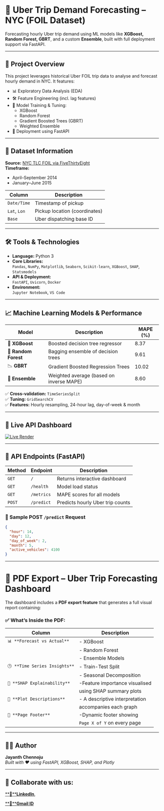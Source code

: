 # 🚕 Uber Trip Demand Forecasting – NYC (FOIL Dataset)

Forecasting hourly Uber trip demand using ML models like **XGBoost, Random Forest, GBRT**, and a custom **Ensemble**, built with full deployment support via FastAPI.

---

## 📌 Project Overview

This project leverages historical Uber FOIL trip data to analyse and forecast hourly demand in NYC. It features:

- 📊 Exploratory Data Analysis (EDA)
- 🛠️ Feature Engineering (incl. lag features)
- 🤖 Model Training & Tuning:
  - XGBoost
  - Random Forest
  - Gradient Boosted Trees (GBRT)
  - Weighted Ensemble
- 🚀 Deployment using FastAPI

---

## 📂 Dataset Information

**Source:** [NYC TLC FOIL via FiveThirtyEight](https://github.com/fivethirtyeight/uber-tlc-foil-response)  
**Timeframe:**  
- April–September 2014  
- January–June 2015  

| Column      | Description                    |
|-------------|--------------------------------|
| `Date/Time` | Timestamp of pickup            |
| `Lat`, `Lon`| Pickup location (coordinates)  |
| `Base`      | Uber dispatching base ID       |

---

## 🛠️ Tools & Technologies

- **Language:** Python 3
- **Core Libraries:**  
  `Pandas`, `NumPy`, `Matplotlib`, `Seaborn`, `Scikit-learn`, `XGBoost`, `SHAP`, `Statsmodels`
- **API & Deployment:**  
  `FastAPI`, `Uvicorn`, `Docker`
- **Environment:**  
  `Jupyter Notebook`, `VS Code`

---

## 📈 Machine Learning Models & Performance

| Model             | Description                            | MAPE (%) |
|------------------|----------------------------------------|----------|
| 🧠 **XGBoost**     | Boosted decision tree regressor         | 8.37     |
| 🌲 **Random Forest** | Bagging ensemble of decision trees      | 9.61     |
| 📉 **GBRT**        | Gradient Boosted Regression Trees       | 10.02    |
| 🤝 **Ensemble**    | Weighted average (based on inverse MAPE)| 8.60     |

✅ **Cross-validation:** `TimeSeriesSplit`  
✅ **Tuning:** `GridSearchCV`  
✅ **Features:** Hourly resampling, 24-hour lag, day-of-week & month

---

## 🚀 Live API Dashboard

[![Live Render](https://img.shields.io/badge/Live-Dashboard-00c853?style=for-the-badge&logo=fastapi)](https://uber-trip-analysis.onrender.com)

---

## 🔌 API Endpoints (FastAPI)

| Method | Endpoint      | Description                        |
|--------|---------------|------------------------------------|
| `GET`  | `/`           | Returns interactive dashboard      |
| `GET`  | `/health`     | Model load status                  |
| `GET`  | `/metrics`    | MAPE scores for all models         |
| `POST` | `/predict`    | Predicts hourly Uber trip counts   |

### 🔧 Sample POST `/predict` Request

```json
{
  "hour": 14,
  "day": 12,
  "day_of_week": 2,
  "month": 5,
  "active_vehicles": 4100
}
```

---
# 📄 PDF Export – Uber Trip Forecasting Dashboard

The dashboard includes a **PDF export feature** that generates a full visual report containing:

### ✅ What’s Inside the PDF:

| Column                      | Description                    |
|-----------------------------|--------------------------------|
| `📊 **Forecast vs Actual**` |- XGBoost                       |
|                             |- Random Forest                 |
|                             |- Ensemble Models               |
|`🕒 **Time Series Insights**`|- Train-Test Split              |
|                             |- Seasonal Decomposition        |
|`🧠 **SHAP Explainability**` |-Feature importance visualised  |
|                             |using SHAP summary plots        |
| `📝 **Plot Descriptions**`  |- A descriptive interpretation  | 
|                             |accompanies each graph          |
| `📄 **Page Footer**`        |-Dynamic footer showing         |
|                             |`Page X of Y` on every page    |

---


## 👨‍💻 Author

**Jayanth Chennoju**  
*Built with ❤️ using FastAPI, XGBoost, SHAP, and Plotly*

---
## 🪪 Collaborate with us:

[**🪪****LinkedIn**](https://www.linkedin.com/in/jayanth-chennoju-5a738923k/),

[**📨****Gmail ID**](jayanthchennoju@gmail.com)
